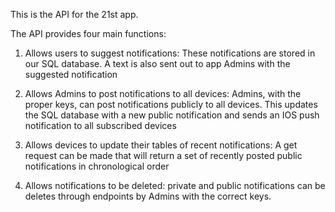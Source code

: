 This is the API for the 21st app.

The API provides four main functions:
  1. Allows users to suggest notifications:
    These notifications are stored in our SQL database.
    A text is also sent out to app Admins with the suggested notification

  2. Allows Admins to post notifications to all devices:
    Admins, with the proper keys, can post notifications publicly to all devices.
    This updates the SQL database with a new public notification and
    sends an IOS push notification to all subscribed devices

  3. Allows devices to update their tables of recent notifications:
    A get request can be made that will return a set of recently posted
    public notifications in chronological order

  4. Allows notifications to be deleted:
    private and public notifications can be deletes through endpoints by Admins
    with the correct keys.
    
